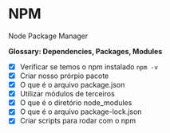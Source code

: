 # NPM

Node Package Manager

__Glossary: Dependencies, Packages, Modules__

- [x] Verificar se temos o npm instalado `npm -v`
- [x] Criar nosso prórpio pacote
- [x] O que é o arquivo package.json
- [x] Utilizar módulos de terceiros
- [x] O que é o diretório node_modules
- [x] O que é o arquivo package-lock.json
- [x] Criar scripts para rodar com o npm